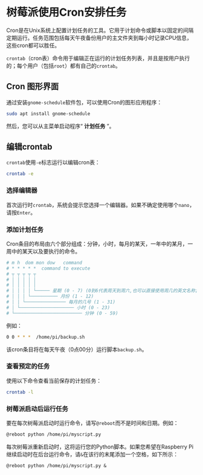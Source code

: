 # 树莓派使用Cron安排任务

Cron是在Unix系统上配置计划任务的工具。它用于计划命令或脚本以固定的间隔定期运行。任务范围包括每天午夜备份用户的主文件夹到每小时记录CPU信息，这些cron都可以胜任。

`crontab`（cron表）命令用于编辑正在运行的计划任务列表，并且是按用户执行的；每个用户（包括`root`）都有自己的`crontab`。

## Cron 图形界面

通过安装`gnome-schedule`软件包，可以使用Cron的图形应用程序：

```bash
sudo apt install gnome-schedule
```

然后，您可以从主菜单启动程序“ **计划任务** ”。

## 编辑crontab

`crontab`使用`-e`标志运行以编辑cron表：

```bash
crontab -e
```

### 选择编辑器

首次运行时`crontab`，系统会提示您选择一个编辑器。如果不确定使用哪个`nano`，请按`Enter`。

### 添加计划任务

Cron条目的布局由六个部分组成：分钟，小时，每月的某天，一年中的某月，一周中的某天以及要执行的命令。

```bash
# m h  dom mon dow   command
# * * * * *  command to execute
# ┬ ┬ ┬ ┬ ┬
# │ │ │ │ │
# │ │ │ │ │
# │ │ │ │ └───── 星期 (0 - 7) (0到6代表周天到周六,也可以直接使用周几的英文名称;7代表周天)
# │ │ │ └────────── 月份 (1 - 12)
# │ │ └─────────────── 每月的几号 (1 - 31)
# │ └──────────────────── 小时 (0 - 23)
# └───────────────────────── 分钟 (0 - 59)
```

例如：

```bash
0 0 * * *  /home/pi/backup.sh
```

该cron条目将在每天午夜（0点00分）运行脚本`backup.sh`。

### 查看预定的任务

使用以下命令查看当前保存的计划任务：

```bash
crontab -l
```

### 树莓派启动后运行任务

要在每次树莓派启动时运行命令，请写`@reboot`而不是时间和日期。例如：

```bash
@reboot python /home/pi/myscript.py
```

每次树莓派重新启动时，这将运行您的Python脚本。如果您希望在Raspberry Pi继续启动时在后台运行命令，请`&`在该行的末尾添加一个空格，如下所示：

```
@reboot python /home/pi/myscript.py &
```